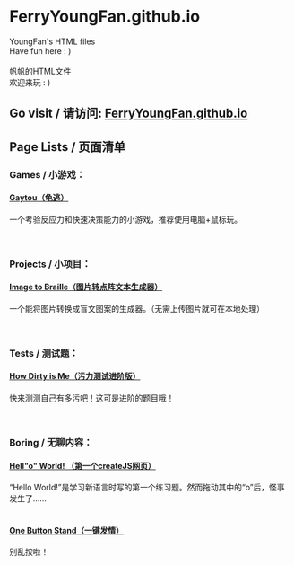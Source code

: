 # FerryYoungFan.github.io
YoungFan's HTML files <br/>
Have fun here : ) <br/><br/>
帆帆的HTML文件 <br/>
欢迎来玩 : ) <br/>
## Go visit / 请访问: [FerryYoungFan.github.io](http://FerryYoungFan.github.io/)
## Page Lists / 页面清单
### Games / 小游戏：
#### [Gaytou（龟逃）](https://ferryyoungfan.github.io/games/GayTou.html)
一个考验反应力和快速决策能力的小游戏，推荐使用电脑+鼠标玩。
<br/><br/><br/>
### Projects / 小项目：
#### [Image to Braille（图片转点阵文本生成器）](https://ferryyoungfan.github.io/projects/HelloWorld_Image2Braille/index.html)
一个能将图片转换成盲文图案的生成器。（无需上传图片就可在本地处理）
<br/><br/><br/>
### Tests / 测试题：
#### [How Dirty is Me（污力测试进阶版）](https://ferryyoungfan.github.io/tests/HowDirtyIsMe.html)
快来测测自己有多污吧！这可是进阶的题目哦！
<br/><br/><br/>
### Boring / 无聊内容：
#### [Hell"o" World! （第一个createJS网页）](https://ferryyoungfan.github.io/boring/HelloWorld.html)
“Hello World!”是学习新语言时写的第一个练习题。然而拖动其中的“o”后，怪事发生了……
<br/><br/>
#### [One Button Stand（一键发情）](https://ferryyoungfan.github.io/boring/OneButtonStand.html)
别乱按啦！
<br/><br/><br/>
